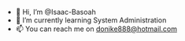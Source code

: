 - 👋 Hi, I’m @Isaac-Basoah
- 🌱 I’m currently learning System Administration
- 📫 You can reach me on donike888@hotmail.com

<!---
Isaac-Basoah/Isaac-Basoah is a ✨ special ✨ repository because its `README.md` (this file) appears on your GitHub profile.
You can click the Preview link to take a look at your changes.
--->

